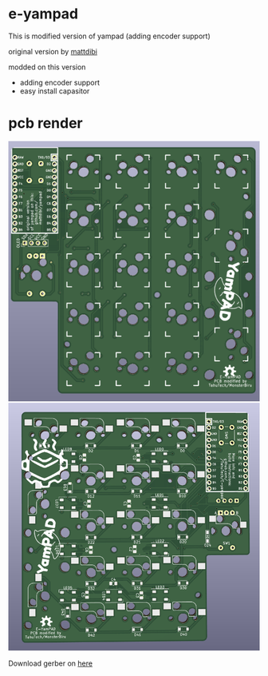 # e-yampad
This is modified version of yampad (adding encoder support)

original version by [mattdibi](https://github.com/mattdibi/yampad)

modded on this version
- adding encoder support
- easy install capasitor 

# pcb render

<p align="center">
<img src="https://github.com/TahuTech/e-yampad/blob/main/photo/eyampad-front.png" alt="front" width="600"/>
<img src="https://github.com/TahuTech/e-yampad/blob/main/photo/eyampad-back.png" alt="back" width="600" />
</p>

Download gerber on [here](https://github.com/TahuTech/e-yampad/blob/main/gerber/e-yampad.zip)
